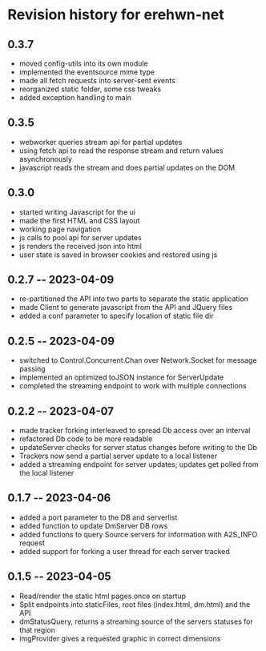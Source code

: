 # Revision history for erehwn-net

## 0.3.7

* moved config-utils into its own module
* implemented the eventsource mime type
* made all fetch requests into server-sent events
* reorganized static folder, some css tweaks
* added exception handling to main

## 0.3.5

* webworker queries stream api for partial updates
* using fetch api to read the response stream and return values asynchronously
* javascript reads the stream and does partial updates on the DOM

## 0.3.0

* started writing Javascript for the ui
* made the first HTML and CSS layout
* working page navigation 
* js calls to pool api for server updates
* js renders the received json into html
* user state is saved in browser cookies and restored using js

## 0.2.7 -- 2023-04-09

* re-partitioned the API into two parts to separate the static application
* made Client to generate javascript from the API and JQuery files
* added a conf parameter to specify location of static file dir

## 0.2.5 -- 2023-04-09

* switched to Control.Concurrent.Chan over Network.Socket for message passing
* implemented an optimized toJSON instance for ServerUpdate 
* completed the streaming endpoint to work with multiple connections

## 0.2.2 -- 2023-04-07

* made tracker forking interleaved to spread Db access over an interval
* refactored Db code to be more readable
* updateServer checks for server status changes before writing to the Db
* Trackers now send a partial server update to a local listener
* added a streaming endpoint for server updates; updates get polled from the local listener

## 0.1.7 -- 2023-04-06

* added a port parameter to the DB and serverlist
* added function to update DmServer DB rows
* added functions to query Source servers for information with A2S_INFO request
* added support for forking a user thread for each server tracked

## 0.1.5 -- 2023-04-05

* Read/render the static html pages once on startup
* Split endpoints into staticFiles, root files (index.html, dm.html) and the API
* dmStatusQuery, returns a streaming source of the servers statuses for that region
* imgProvider gives a requested graphic in correct dimensions
